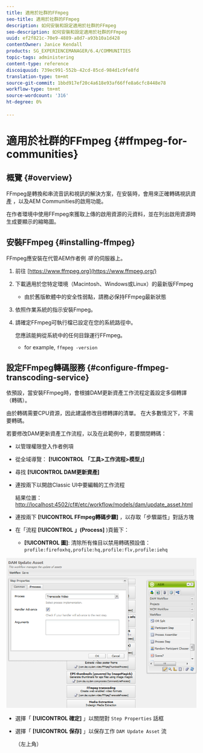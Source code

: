 ```yaml
---
title: 適用於社群的FFmpeg
seo-title: 適用於社群的FFmpeg
description: 如何安裝和設定適用於社群的FFmpeg
seo-description: 如何安裝和設定適用於社群的FFmpeg
uuid: ef2f821c-70e9-4889-a8d7-a93b10a1d428
contentOwner: Janice Kendall
products: SG_EXPERIENCEMANAGER/6.4/COMMUNITIES
topic-tags: administering
content-type: reference
discoiquuid: 739ec991-552b-42cd-85cd-984d1c9fe8fd
translation-type: tm+mt
source-git-commit: 1bbd917ef20c4a618e93af66ffe8a6cfc8448e78
workflow-type: tm+mt
source-wordcount: '316'
ht-degree: 0%

---
```



# 適用於社群的FFmpeg {#ffmpeg-for-communities}

## 概覽 {#overview}

FFmpeg是轉換和串流音訊和視訊的解決方案，在安裝時，會用來正確轉碼視訊資 [產](../../help/sites-authoring/default-components-foundation.md#video) ，以及AEM Communities的啟用功能。

在作者環境中使用FFmpeg來獲取上傳的啟用資源的元資料，並在列出啟用資源時生成要顯示的縮略圖。

## 安裝FFmpeg {#installing-ffmpeg}

FFmpeg應安裝在代管AEM作者例 *項* 的伺服器上。

1. 前往 [https://www.ffmpeg.org](https://www.ffmpeg.org/)
1. 下載適用於您特定環境（Macintosh、Windows或Linux）的最新版FFmpeg

   * 由於舊版軟體中的安全性弱點，請務必保持FFmpeg最新狀態

1. 依照作業系統的指示安裝Fmpeg。

1. 請確定FFmpeg可執行檔已設定在您的系統路徑中。

   您應該能夠從系統中的任何目錄運行FFmpeg。

   * for example, `ffmpeg -version`

## 設定FFmpeg轉碼服務 {#configure-ffmpeg-transcoding-service}

依預設，當安裝FFmpeg時，會根據DAM更新資產工作流程定義設定多個轉譯（轉碼）。

由於轉碼需要CPU資源，因此建議修改目標轉譯的清單。 在大多數情況下，不需要轉碼。

若要修改DAM更新資產工作流程，以及在此範例中，若要關閉轉碼：

* 以管理權限登入作者例項
* 從全域導覽： **[!UICONTROL 「工具>工作流程>模型」]**
* 尋找 **[!UICONTROL DAM更新資產]**
* 連按兩下以開啟Classic UI中要編輯的工作流程

   結果位置： [http://localhost:4502/cf#/etc/workflow/models/dam/update_asset.html](http://localhost:4502/cf#/etc/workflow/models/dam/update_asset.html)

* 連按兩下 **[!UICONTROL FFmpeg轉碼步驟]** ，以存取「步驟屬性」對話方塊
* 在「流程 **[!UICONTROL 」(Process]** )頁籤下：

   * **[!UICONTROL 圖]**: 清除所有條目以禁用轉碼預設值： `profile:firefoxhq,profile:hq,profile:flv,profile:iehq`

![chlimage_1-372](assets/chlimage_1-372.png)

* 選擇「 **[!UICONTROL 確定]** 」以關閉對 `Step Properties` 話框

* 選擇「 **[!UICONTROL 保存]** 」以保存工作 `DAM Update Asset` 流

   （左上角）

